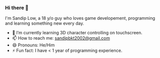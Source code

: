 ### Hi there 👋

<!--
**SandipLow/SandipLow** is a ✨ _special_ ✨ repository because its `README.md` (this file) appears on your GitHub profile.

Here are some ideas to get you started:

- 🌱 I’m currently learning 3D character controlling on screen
- 📫 How to reach me: sandipbkt2002@gmail.com
- 😄 Pronouns: He/Him
- ⚡ Fun fact: I have < 1 year of programming experience.
-->
I'm Sandip Low, a 18 y/o guy who loves game developement, programming and learning something new every day.

- 🌱 I’m currently learning 3D character controlling on touchscreen.
- 📫 How to reach me: sandipbkt2002@gmail.com
- 😄 Pronouns: He/Him
- ⚡ Fun fact: I have < 1 year of programming experience.
